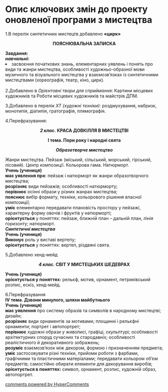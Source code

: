 <div id="hypercomments_widget" class="js-hypercomments-widget invisible"></div>

# Опис ключових змін до проекту оновленої  програми  з мистецтва

1.В перелік синтетичних мистецтв добавлено <b>«цирк»</b><br>
<p align="center"><b>ПОЯСНЮВАЛЬНА ЗАПИСКА</b></p>
<b>Завдання: <br>
<i>навчальні</i>:</b><br>
<li> засвоєння  початкових  знань, елементарних уявлень і понять про види та жанри мистецтва, особливості художньо-образної мови музичного та візуального мистецтва у взаємозв’язках із синтетичними мистецтвами (хореографія, театр, кіно, цирк).</li> <br>
2.Добавлено  в <i>Орієнтовні твори для сприймання</i>: Картини місцевих художників та Роботи місцевих художників та майстрів ДПМ.<br>

3.Добавлено  в перелік  <i>ХТ (художні техніки)</i>: роздмухування, набризк, монотипія, діатипія, гратографія, плямографія.<br>

4.Перефразування: <br>
<p align="center"><b><i>2 клас.</i> КРАСА ДОВКІЛЛЯ В МИСТЕЦТВІ</b></p>
<p align="center"><b>І тема. Пори року і народні свята</b></p>
<p align="center"><b><i>Образотворче мистецтво</i></b></p>
Жанри мистецтва. Пейзаж (міський, сільський, морський, гірський, лісовий). Центр композиції. Кольорова гама. Натюрморт. <br>
<b>Учень (учениця)</b><br>
<b>має уявлення про</b>: пейзаж і натюрморт як жанри образотворчого мистецтва;<br>
<b>розрізняє</b> види пейзажів; особливості натюрморту;<br>
<b>порівнює</b> осінні образи у різних жанрах мистецтва;<br>
<b>пояснює</b> вибір формату, техніки, кольорового рішення власної композиції;<br>
<b>уміє</b>  елементарно передавати плановість простору у пейзажі, характерну форму овочів і фруктів у натюрморті; <br>
<b>орієнтується</b> у поняттях: пейзаж, ближній план – дальній план, лінія горизонту; натюрморт. <br>
<i><b>Синтетичні мистецтва</b></i><br>
<b>Учень (учениця)</b> <br>
<b>Виконує</b>  роль у виставі вертепу;<br>
<b>орієнтується</b>  у поняттях: вертеп, різдвяні свята.<br>

5.Добавлено хенд-мейд<br>
<p align="center"><b><i>4 клас.</i> СВІТ У МИСТЕЦЬКИХ ШЕДЕВРАХ</b></p>
<b>Учень (учениця)</b><br>
<b>орієнтується у поняттях:</b> рельєф, мотив, орнамент, петриківський розпис,  ескіз, хенд-мейд. <br>

6.Перефразування<br>
<b>IV тема. Дзвони минулого, шляхи майбутнього</b><br>
<b>Учень (учениця) </b><br>
<b>має уявлення</b> про систему образів та символів в народному мистецтві; дизайн; <br>
<b>розрізняє</b> види орнаментів за мотивами; площинні і рельєфні орнаменти; портрет і автопортрет;<br>
<b>порівнює</b> художні образи у живописі, графіці, скульптурі; особливості архітектурних споруд сучасних та стародавніх; особливості реалістичного й декоративного зображень;<br>
<b>розуміє</b> взаємозв’язок між декором, формою і призначенням предмета;<br>
<b>уміє</b> застосовувати різні техніки, прийоми роботи з фарбами, графічними та пластичними  матеріалами; передавати кольором об’єм предметів; самостійно обирати елементи для декорування виробів;<br>
<b>орієнтується в поняттях:</b> символ, орнамент, розпис, художній образ, автопортрет. <br>

<div class="js-hypercomments-container">
<a href="http://hypercomments.com" class="hc-link" title="comments widget">comments powered by HyperComments</a>
</div>